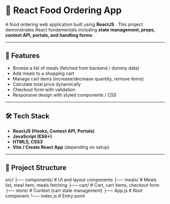 # 🍔 React Food Ordering App

A food ordering web application built using **ReactJS** . 
This project demonstrates React fundamentals including **state management, props, context API, portals, and handling forms**.

---

## 🚀 Features
- Browse a list of meals (fetched from backend / dummy data)
- Add meals to a shopping cart
- Manage cart items (increase/decrease quantity, remove items)
- Calculate total price dynamically
- Checkout form with validation
- Responsive design with styled components / CSS

---

## 🛠️ Tech Stack
- **ReactJS (Hooks, Context API, Portals)**
- **JavaScript (ES6+)**
- **HTML5, CSS3**
- **Vite / Create React App** (depending on setup)

---

## 📂 Project Structure
src/
├── components/ # UI and layout components
├── meals/ # Meals list, meal item, meals fetching
├── cart/ # Cart, cart items, checkout form
├── store/ # Context (cart state management)
├── App.js # Root component
└── index.js # Entry point
